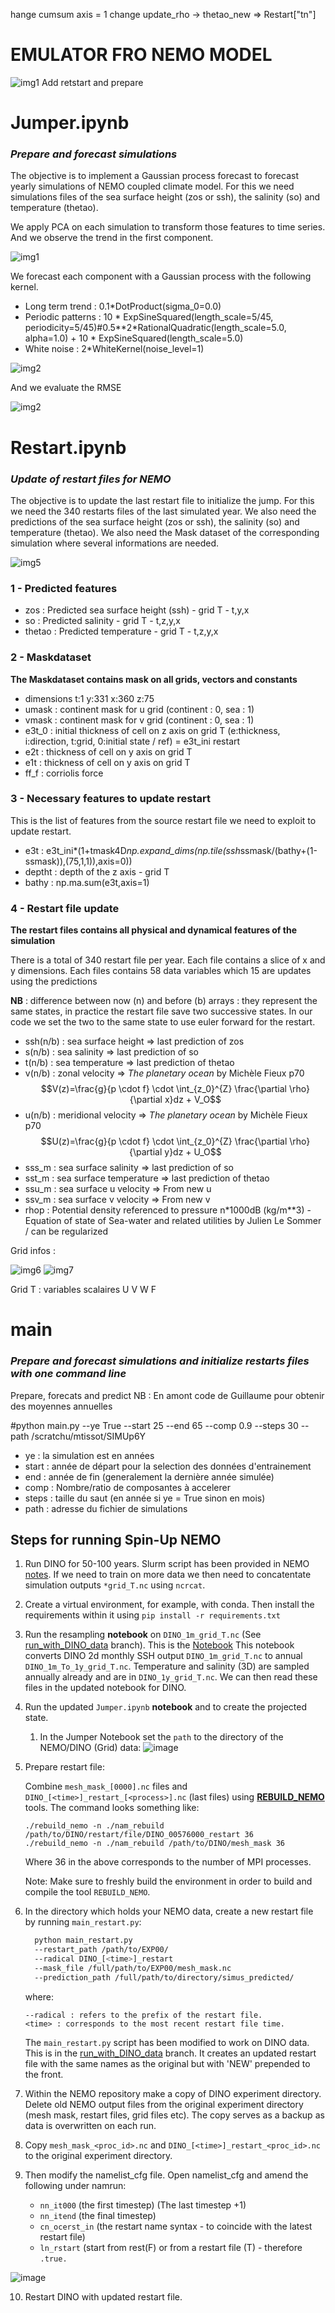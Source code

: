 hange cumsum axis = 1
change update_rho -> thetao_new => Restart["tn"]
# EMULATOR FRO NEMO MODEL

![img1](img/emulator.png)
Add retstart and prepare


# Jumper.ipynb

### *Prepare and forecast simulations*

The objective is to implement a Gaussian process forecast to forecast yearly simulations of NEMO coupled climate model. For this we need simulations files of the sea surface height (zos or ssh), the salinity (so) and temperature (thetao).

We apply PCA on each simulation to transform those features to time series. And we observe the trend in the first component.

![img1](img/jumper1.png)

We forecast each component with a Gaussian process with the following kernel.
- Long term trend   :  0.1*DotProduct(sigma_0=0.0)
- Periodic patterns : 10 * ExpSineSquared(length_scale=5/45, periodicity=5/45)#0.5**2*RationalQuadratic(length_scale=5.0, alpha=1.0) + 10 * ExpSineSquared(length_scale=5.0)
- White noise       : 2*WhiteKernel(noise_level=1)



![img2](img/jumper3.png)

And we evaluate the RMSE

![img2](img/jumper2.png)

# Restart.ipynb

### *Update of restart files for NEMO*

The objective is to update the last restart file to initialize the jump. For this we need the 340 restarts files of the last simulated year. We also need the predictions of the sea surface height (zos or ssh), the salinity (so) and temperature (thetao). We also need the Mask dataset of the corresponding simulation where several informations are needed.

![img5](img/img3.png)

### 1 - Predicted features
- zos        : Predicted sea surface height (ssh) - grid T - t,y,x
- so         : Predicted salinity - grid T - t,z,y,x
- thetao     : Predicted temperature - grid T - t,z,y,x

### 2 - Maskdataset
**The Maskdataset contains mask on all grids, vectors and constants**

- dimensions t:1 y:331 x:360 z:75
- umask : continent mask for u grid (continent : 0, sea : 1)
- vmask : continent mask for v grid (continent : 0, sea : 1)
- e3t_0 : initial thickness of cell on z axis on grid T  (e:thickness, i:direction, t:grid, 0:initial state / ref) = e3t_ini restart
- e2t   : thickness of cell on y axis on grid T
- e1t   : thickness of cell on y axis on grid T
- ff_f  : corriolis force

### 3 - Necessary features to update restart
This is the list of features from the source restart file we need to exploit to update restart.

- e3t : e3t_ini*(1+tmask4D*np.expand_dims(np.tile(ssh*ssmask/(bathy+(1-ssmask)),(75,1,1)),axis=0))
- deptht : depth of the z axis - grid T
- bathy  : np.ma.sum(e3t,axis=1)

### 4 - Restart file update
**The restart files contains all physical and dynamical features of the simulation**

There is a total of 340 restart file per year. Each file contains a slice of x and y dimensions. Each files contains 58 data variables which 15 are updates using the predictions


**NB** : difference between now (n) and before (b) arrays : they represent the same states, in practice the restart file save two successive states. In our code we set the two to the same state to use euler forward for the restart.

- ssh(n/b) :  sea surface height       => last prediction of zos
- s(n/b)   :  sea salinity             => last prediction of so
- t(n/b)   :  sea temperature          => last prediction of thetao
- v(n/b)   :  zonal velocity           => *The planetary ocean* by Michèle Fieux p70
$$V(z)=\frac{g}{p \cdot f} \cdot \int_{z_0}^{Z} \frac{\partial \rho}{\partial x}dz + V_O$$
- u(n/b)   :  meridional velocity      => *The planetary ocean* by Michèle Fieux p70
$$U(z)=\frac{g}{p \cdot f} \cdot \int_{z_0}^{Z} \frac{\partial \rho}{\partial y}dz + U_O$$
- sss_m : sea surface salinity     => last prediction of so
- sst_m : sea surface temperature  => last prediction of thetao
- ssu_m : sea surface u velocity   => From new u
- ssv_m : sea surface v velocity   => From new v
- rhop  : Potential density referenced to pressure n*1000dB (kg/m**3) - Equation of state of Sea-water and related utilities by Julien Le Sommer / can be regularized

Grid infos :

![img6](img/grid0.png)
![img7](img/grid1.png)

Grid T : variables scalaires
U
V
W
F


# main

### *Prepare and forecast simulations and initialize restarts files with one command line*
Prepare, forecats and predict
NB : En amont code de Guillaume pour obtenir des moyennes annuelles

#python main.py --ye True --start 25 --end 65 --comp 0.9 --steps 30 --path /scratchu/mtissot/SIMUp6Y

- ye    : la simulation est en années
- start : année de départ pour la selection des données d'entrainement
- end   : année de fin (generalement la dernière année simulée)
- comp  : Nombre/ratio de composantes à accelerer
- steps : taille du saut (en année si ye = True sinon en mois)
- path  : adresse du fichier de simulations





## Steps for running Spin-Up NEMO

1. Run DINO for 50-100 years. Slurm script has been provided in NEMO [notes](https://github.com/m2lines/Spinup-NEMO-notes/blob/main/nemo/buildandrun_NEMODINO.md). If we need to train on more data we then need to concatentate simulation outputs `*grid_T.nc` using `ncrcat`.

2. Create a virtual environment, for example, with conda. Then install the requirements within it using `pip install -r requirements.txt`

3. Run the resampling **notebook** on `DINO_1m_grid_T.nc` (See [run_with_DINO_data](https://github.com/m2lines/Spinup-NEMO/tree/run_with_DINO_data) branch). This is the [Notebook](https://github.com/m2lines/Spinup-NEMO/blob/resample_dino_data/Notebooks/Resample_ssh.ipynb)
  This notebook converts DINO 2d monthly SSH output `DINO_1m_grid_T.nc` to annual `DINO_1m_To_1y_grid_T.nc`. Temperature and salinity (3D) are sampled annually already and are in `DINO_1y_grid_T.nc`. We can then read these files in the updated notebook for DINO.
4. Run the updated `Jumper.ipynb` **notebook** and to create the projected state.
    1. In the Jumper Notebook set the `path` to the directory of the NEMO/DINO (Grid) data:
    ![image](https://hackmd.io/_uploads/HkODLLHPyl.png)


5. Prepare restart file:

   Combine `mesh_mask_[0000].nc` files and `DINO_[<time>]_restart_[<process>].nc` (last files) using **[REBUILD_NEMO](https://forge.nemo-ocean.eu/nemo/nemo/-/tree/4.2.0/tools/REBUILD_NEMO)** tools.
    The command looks something like:
    ```
    ./rebuild_nemo -n ./nam_rebuild /path/to/DINO/restart/file/DINO_00576000_restart 36
    ./rebuild_nemo -n ./nam_rebuild /path/to/DINO/mesh_mask 36
    ```
    Where 36 in the above corresponds to the number of MPI processes.

    Note: Make sure to freshly build the environment in order to build and compile the tool `REBUILD_NEMO`.

6.  In the directory which holds your NEMO data, create a new restart file by running `main_restart.py`:
      ```bash
        python main_restart.py
        --restart_path /path/to/EXP00/
        --radical DINO_[<time>]_restart
        --mask_file /full/path/to/EXP00/mesh_mask.nc
        --prediction_path /full/path/to/directory/simus_predicted/
      ```
      where:
      ```
      --radical : refers to the prefix of the restart file.
      <time> : corresponds to the most recent restart file time.
      ```


    The `main_restart.py` script has been modified to work on DINO data. This is in the [run_with_DINO_data](https://github.com/m2lines/Spinup-NEMO/tree/run_with_DINO_data) branch. It creates an updated restart file with the same names as the original but with 'NEW' prepended to the front.


7.  Within the NEMO repository make a copy of DINO experiment directory. Delete old NEMO output files from the original experiment directory (mesh mask, restart files, grid files etc). The copy serves as a backup as data is overwritten on each run.
8.  Copy `mesh_mask_<proc_id>.nc` and `DINO_[<time>]_restart_<proc_id>.nc` to the original experiment directory.
9.  Then modify the namelist_cfg file. Open namelist_cfg and amend the following under namrun:

    - `nn_it000` (the first timestep) (The last timestep +1)
    - `nn_itend` (the final timestep)
    - `cn_ocerst_in` (the restart name syntax - to coincide with the latest restart file)
    - `ln_rstart` (start from rest(F) or from a restart file (T) - therefore `.true.`

  ![image](https://hackmd.io/_uploads/HJtsvsCPJe.png)

10. Restart DINO with updated restart file.
